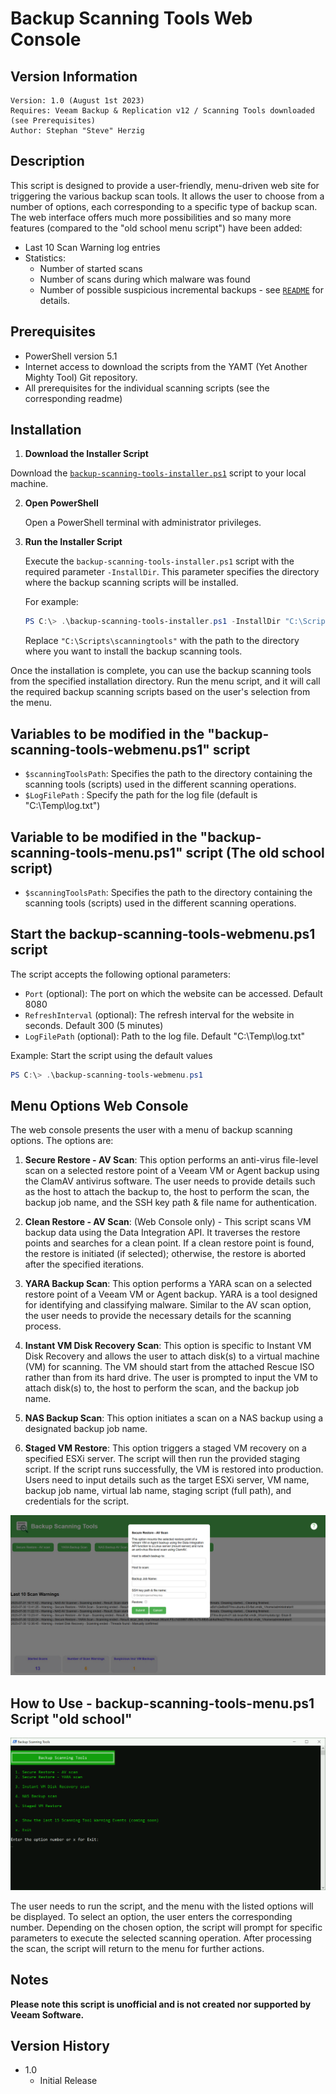 # Backup Scanning Tools Web Console

## Version Information
~~~~
Version: 1.0 (August 1st 2023)
Requires: Veeam Backup & Replication v12 / Scanning Tools downloaded (see Prerequisites)
Author: Stephan "Steve" Herzig
~~~~

## Description
This script is designed to provide a user-friendly, menu-driven web site for triggering the various backup scan tools. It allows the user to choose from a number of options, each corresponding to a specific type of backup scan. The web interface offers much more possibilities and so many more features (compared to the "old school menu script") have been added:

- Last 10 Scan Warning log entries
- Statistics:
	- Number of started scans
	- Number of scans during which malware was found
	- Number of possible suspicious incremental backups - see [`README`](https://github.com/yetanothermightytool/powershell/blob/master/vbr/vbr-job-scanner/README.md) for details.

## Prerequisites
- PowerShell version 5.1
- Internet access to download the scripts from the YAMT (Yet Another Mighty Tool) Git repository.
- All prerequisites for the individual scanning scripts (see the corresponding readme)

## Installation 
1. **Download the Installer Script**

Download the [`backup-scanning-tools-installer.ps1`](https://github.com/yetanothermightytool/powershell/blob/master/vbr/backup-scanning-tools/backup-scanning-tools-installer.ps1) script to your local machine.

2. **Open PowerShell**

   Open a PowerShell terminal with administrator privileges.

3. **Run the Installer Script**

   Execute the `backup-scanning-tools-installer.ps1` script with the required parameter `-InstallDir`. This parameter specifies the directory where the backup scanning scripts will be installed.

   For example:
   ```powershell
   PS C:\> .\backup-scanning-tools-installer.ps1 -InstallDir "C:\Scripts\scanningtools"
   ```

   Replace `"C:\Scripts\scanningtools"` with the path to the directory where you want to install the backup scanning tools.

Once the installation is complete, you can use the backup scanning tools from the specified installation directory. Run the menu script, and it will call the required backup scanning scripts based on the user's selection from the menu.

## Variables to be modified in the "backup-scanning-tools-webmenu.ps1" script
- `$scanningToolsPath`: Specifies the path to the directory containing the scanning tools (scripts) used in the different scanning operations.
- `$LogFilePath`      : Specify the path for the log file (default is "C:\Temp\log.txt")

## Variable to be modified in the "backup-scanning-tools-menu.ps1" script (The old school script)
- `$scanningToolsPath`: Specifies the path to the directory containing the scanning tools (scripts) used in the different scanning operations.

## Start the backup-scanning-tools-webmenu.ps1 script
The script accepts the following optional parameters:

- `Port`                  (optional): The port on which the website can be accessed. Default 8080
- `RefreshInterval`       (optional): The refresh interval for the website in seconds. Default 300 (5 minutes)
- `LogFilePath`           (optional): Path to the log file. Default "C:\Temp\log.txt"

Example:
Start the script using the default values

   ```powershell
   PS C:\> .\backup-scanning-tools-webmenu.ps1
   ```

## Menu Options Web Console
The web console presents the user with a menu of backup scanning options. The options are:

1. **Secure Restore - AV Scan**: This option performs an anti-virus file-level scan on a selected restore point of a Veeam VM or Agent backup using the ClamAV antivirus software. The user needs to provide details such as the host to attach the backup to, the host to perform the scan, the backup job name, and the SSH key path & file name for authentication.

2. **Clean Restore - AV Scan**: (Web Console only) - This script scans VM backup data using the Data Integration API. It traverses the restore points and searches for a clean point. If a clean restore point is found, the restore is initiated (if selected); otherwise, the restore is aborted after the specified iterations.

3. **YARA  Backup Scan**: This option performs a YARA scan on a selected restore point of a Veeam VM or Agent backup. YARA is a tool designed for identifying and classifying malware. Similar to the AV scan option, the user needs to provide the necessary details for the scanning process.

4. **Instant VM Disk Recovery Scan**: This option is specific to Instant VM Disk Recovery and allows the user to attach disk(s) to a virtual machine (VM) for scanning. The VM should start from the attached Rescue ISO rather than from its hard drive. The user is prompted to input the VM to attach disk(s) to, the host to perform the scan, and the backup job name.

5. **NAS Backup Scan**: This option initiates a scan on a NAS backup using a designated backup job name.

6. **Staged VM Restore**: This option triggers a staged VM recovery on a specified ESXi server. The script will then run the provided staging script. If the script runs successfully, the VM is restored into production. Users need to input details such as the target ESXi server, VM name, backup job name, virtual lab name, staging script (full path), and credentials for the script.

![alt text](https://github.com/yetanothermightytool/powershell/blob/master/vbr/backup-scanning-tools/pictures/backup-scanning-tools-webconsole.png)


## How to Use - backup-scanning-tools-menu.ps1 Script "old school"
![alt text](https://github.com/yetanothermightytool/powershell/blob/master/vbr/backup-scanning-tools/pictures/menu-selection.png)

The user needs to run the script, and the menu with the listed options will be displayed. To select an option, the user enters the corresponding number. Depending on the chosen option, the script will prompt for specific parameters to execute the selected scanning operation. After processing the scan, the script will return to the menu for further actions.

## Notes

**Please note this script is unofficial and is not created nor supported by Veeam Software.**

## Version History
* 1.0
    * Initial Release
